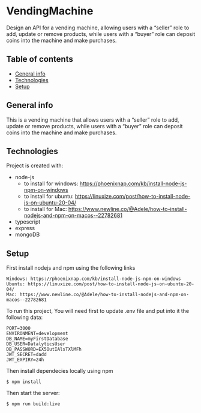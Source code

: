 # VendingMachine

Design an API for a vending machine, allowing users with a “seller” role to add, update or remove products, while users with a “buyer” role can deposit coins into the machine and make purchases.

## Table of contents

- [General info](#general-info)
- [Technologies](#technologies)
- [Setup](#setup)

## General info

This is a vending machine that allows users with a “seller” role to add, update or remove products, while users with a “buyer” role can deposit coins into the machine and make purchases.

## Technologies

Project is created with:

- node-js
  - to install for windows: https://phoenixnap.com/kb/install-node-js-npm-on-windows
  - to install for ubuntu: https://linuxize.com/post/how-to-install-node-js-on-ubuntu-20-04/
  - to install for Mac: https://www.newline.co/@Adele/how-to-install-nodejs-and-npm-on-macos--22782681
- typescript
- express
- mongoDB

## Setup

First install nodejs and npm using the following links

```
Windows: https://phoenixnap.com/kb/install-node-js-npm-on-windows
Ubuntu: https://linuxize.com/post/how-to-install-node-js-on-ubuntu-20-04/
Mac: https://www.newline.co/@Adele/how-to-install-nodejs-and-npm-on-macos--22782681
```

To run this project, You will need first to update .env file and put into it the following data:

```
PORT=3000
ENVIRONMENT=development
DB_NAME=myFirstDatabase
DB_USER=DatalyticsUser
DB_PASSWORD=EX5OutIAlsTXlMFh
JWT_SECRET=dadd
JWT_EXPIRY=24h
```

Then install dependecies locally using npm

```
$ npm install
```

Then start the server:

```
$ npm run build:live
```
